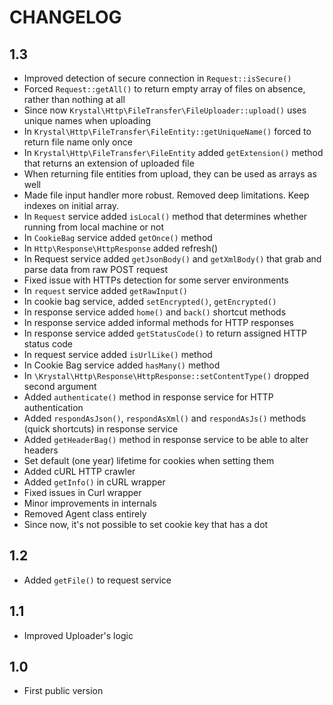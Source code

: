 CHANGELOG
=========

1.3
---

 * Improved detection of secure connection in `Request::isSecure()`
 * Forced `Request::getAll()` to return empty array of files on absence, rather than nothing at all
 * Since now `Krystal\Http\FileTransfer\FileUploader::upload()` uses unique names when uploading
 * In `Krystal\Http\FileTransfer\FileEntity::getUniqueName()` forced to return file name only once
 * In `Krystal\Http\FileTransfer\FileEntity` added `getExtension()` method that returns an extension of uploaded file
 * When returning file entities from upload, they can be used as arrays as well
 * Made file input handler more robust. Removed deep limitations. Keep indexes on initial array.
 * In `Request` service added `isLocal()` method that determines whether running from local machine or not
 * In `CookieBag` service added `getOnce()` method
 * In `Http\Response\HttpResponse` added refresh()
 * In Request service added `getJsonBody()` and `getXmlBody()` that grab and parse data from raw POST request
 * Fixed issue with HTTPs detection for some server environments
 * In `request` service added `getRawInput()`
 * In cookie bag service, added `setEncrypted()`, `getEncrypted()`
 * In response service added `home()` and `back()` shortcut methods
 * In response service added informal methods for HTTP responses
 * In response service added `getStatusCode()` to return assigned HTTP status code
 * In request service added `isUrlLike()` method
 * In Cookie Bag service added `hasMany()` method
 * In `\Krystal\Http\Response\HttpResponse::setContentType()` dropped second argument
 * Added `authenticate()` method in response service for HTTP authentication
 * Added `respondAsJson()`, `respondAsXml()` and `respondAsJs()` methods (quick shortcuts) in response service
 * Added `getHeaderBag()` method in response service to be able to alter headers
 * Set default (one year) lifetime for cookies when setting them
 * Added cURL HTTP crawler
 * Added `getInfo()` in cURL wrapper
 * Fixed issues in Curl wrapper
 * Minor improvements in internals
 * Removed Agent class entirely
 * Since now, it's not possible to set cookie key that has a dot


1.2
---

 * Added `getFile()` to request service

1.1
---

 * Improved Uploader's logic

1.0
---

 * First public version
 